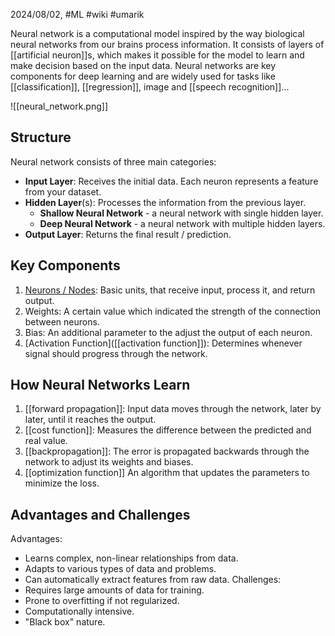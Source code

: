 2024/08/02, #ML #wiki #umarik 

Neural network is a computational model inspired by the way biological neural networks from our brains process information. It consists of layers of [[artificial neuron]]s, which makes it possible for the model to learn and make decision based on the input data. Neural networks are key components for deep learning and are widely used for tasks like [[classification]], [[regression]], image and [[speech recognition]]...

![[neural_network.png]]
## Structure
Neural network consists of three main categories: 
- **Input Layer**: Receives the initial data. Each neuron represents a feature from your dataset.
- **Hidden Layer**(s): Processes the information from the previous layer.
	- **Shallow Neural Network** - a neural network with single hidden layer.
	- **Deep Neural Network** - a neural network with multiple hidden layers.
- **Output Layer**: Returns the final result / prediction.
## Key Components
1. [Neurons / Nodes](artificial%20neuron.md): Basic units, that receive input, process it, and return output.
2. Weights: A certain value which indicated the strength of the connection between neurons.
3. Bias: An additional parameter to the adjust the output of each neuron.
4. [Activation Function]([[activation function]]): Determines whenever signal should progress through the network.
## How Neural Networks Learn
1. [[forward propagation]]: Input data moves through the network, later by later, until it reaches the output.
2. [[cost function]]: Measures the difference between the predicted and real value.
3. [[backpropagation]]: The error is propagated backwards through the network to adjust its weights and biases.
4. [[optimization function]] An algorithm that updates the parameters to minimize the loss.
## Advantages and Challenges
Advantages:
- Learns complex, non-linear relationships from data.
- Adapts to various types of data and problems.
- Can automatically extract features from raw data.
Challenges:
- Requires large amounts of data for training.
- Prone to overfitting if not regularized.
- Computationally intensive.
- "Black box" nature.